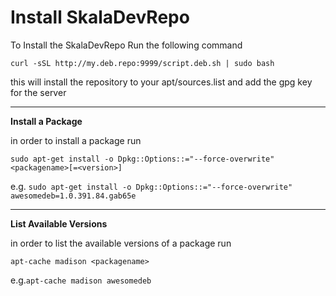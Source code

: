 Install SkalaDevRepo
====================


  To Install the SkalaDevRepo Run the following command
  
  `curl -sSL http://my.deb.repo:9999/script.deb.sh | sudo bash`


this will install the repository to your apt/sources.list and add the gpg key for the server

______________________________________
**Install a Package**

in order to install a package run

`sudo apt-get install -o Dpkg::Options::="--force-overwrite" <packagename>[=<version>]`

e.g. `sudo apt-get install -o Dpkg::Options::="--force-overwrite" awesomedeb=1.0.391.84.gab65e`

__________________________________________
**List Available Versions**

in order to list the available versions of a package run

`apt-cache madison <packagename>`

e.g.`apt-cache madison awesomedeb`

